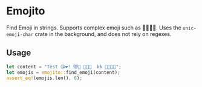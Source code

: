 # Emojito

Find Emoji in strings. Supports complex emoji such as 👨‍👩‍👧‍👦.
Uses the `unic-emoji-char` crate in the background, and does not rely on regexes.

## Usage

``` rs
let content = "Test 😘❤️! 😻💓 👨‍👩‍👦  kk 👨‍👩‍👧‍👦";
let emojis = emojito::find_emoji(content);
assert_eq!(emojis.len(), 6);
```
